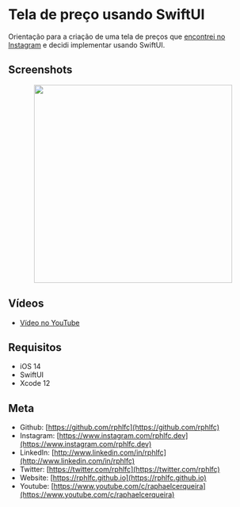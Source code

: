 # Tela de preço usando SwiftUI 
Orientação para a criação de uma tela de preços que [encontrei no Instagram](https://www.instagram.com/p/CO-E2a0I_aE/?utm_source=ig_web_copy_link) e decidi implementar usando SwiftUI.

## Screenshots
<p align="center">
    <img src="https://user-images.githubusercontent.com/16376748/118566507-667f1700-b74a-11eb-9c50-6ef23c851733.png" width="400">
</p>

## Vídeos
- [Vídeo no YouTube](https://youtu.be/ChBItPKyoEY)

## Requisitos
- iOS 14
- SwiftUI
- Xcode 12

## Meta
- Github: [https://github.com/rphlfc](https://github.com/rphlfc)
- Instagram: [https://www.instagram.com/rphlfc.dev](https://www.instagram.com/rphlfc.dev)
- LinkedIn: [http://www.linkedin.com/in/rphlfc](http://www.linkedin.com/in/rphlfc)
- Twitter: [https://twitter.com/rphlfc](https://twitter.com/rphlfc)
- Website: [https://rphlfc.github.io](https://rphlfc.github.io)
- Youtube: [https://www.youtube.com/c/raphaelcerqueira](https://www.youtube.com/c/raphaelcerqueira)

